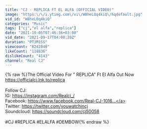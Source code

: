 ```yaml
---
title: "CJ - REPLICA FT EL ALFA (OFFICIAL VIDEO)"
image: "https:\/\/i.ytimg.com\/vi\/W8heLOq4kiQ\/hqdefault.jpg"
vid_id: "W8heLOq4kiQ"
categories: "Music"
tags: ["cj","el alfa","replica"]
date: "2021-10-05T07:46:36+03:00"
vid_date: "2021-09-17T04:00:20Z"
duration: "PT3M15S"
viewcount: "8242846"
likeCount: "118836"
dislikeCount: "4143"
channel: "Real CJ"
---
```

{% raw %}The Official Video For &quot; REPLICA&quot; Ft El Alfa Out Now <a rel="nofollow" target="blank" href="https://officialcj.lnk.to/replica">https://officialcj.lnk.to/replica</a><br /><br />Follow CJ: <br />IG: <a rel="nofollow" target="blank" href="https://instagram.com/Realcj_/​​​">https://instagram.com/Realcj_/​​​</a> ​<br />Facebook: <a rel="nofollow" target="blank" href="https://www.facebook.com/Real-CJ-1016...">https://www.facebook.com/Real-CJ-1016...</a><br />Twitter: <a rel="nofollow" target="blank" href="https://twitter.com/youwatchincj​​​">https://twitter.com/youwatchincj​​​</a> ​<br />Soundcloud: <a rel="nofollow" target="blank" href="https://soundcloud.com/cj50058​">https://soundcloud.com/cj50058​</a><br /><br />#CJ #REPLICA #ELALFA #DEMBOW{% endraw %}
